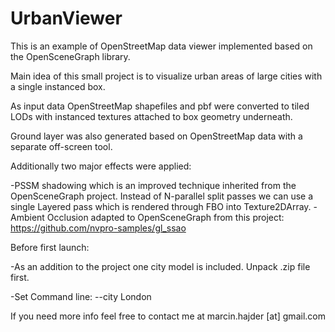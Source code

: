 # UrbanViewer
This is an example of OpenStreetMap data viewer implemented based on the OpenSceneGraph library.

Main idea of this small project is to visualize urban areas of large cities with a single instanced box.

As input data OpenStreetMap shapefiles and pbf were converted to tiled LODs with instanced textures attached to box geometry underneath.

Ground layer was also generated based on OpenStreetMap data with a separate off-screen tool.

Additionally two major effects were applied:

-PSSM shadowing which is an improved technique inherited from the OpenSceneGraph project. Instead of N-parallel split passes we can use a single Layered pass which is rendered through FBO into Texture2DArray.
-Ambient Occlusion adapted to OpenSceneGraph from this project: https://github.com/nvpro-samples/gl_ssao

Before first launch:

-As an addition to the project one city model is included. Unpack .zip file first.

-Set Command line:
  --city London

  If you need more info feel free to contact me at marcin.hajder [at] gmail.com
